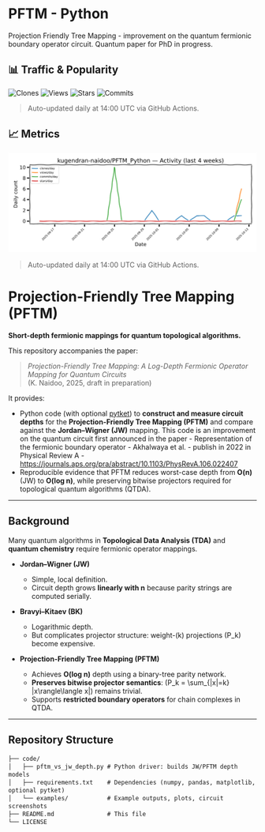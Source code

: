 # PFTM - Python
Projection Friendly Tree Mapping - improvement on the quantum fermionic boundary operator circuit. Quantum paper for PhD in progress.

## 📊 Traffic & Popularity
![Clones](https://img.shields.io/endpoint?cacheSeconds=300&url=https%3A%2F%2Fgist.githubusercontent.com%2Fkugendran-naidoo%2F2b0de4f9f92a605b780e986e6d48ffcc%2Fraw%2FPFTM_Python-clones.json%3Fv%3D5)
![Views](https://img.shields.io/endpoint?cacheSeconds=300&url=https%3A%2F%2Fgist.githubusercontent.com%2Fkugendran-naidoo%2F9b749f24de62343dc995f8d524027c39%2Fraw%2FPFTM_Python-views.json%3Fv%3D5)
![Stars](https://img.shields.io/endpoint?cacheSeconds=300&url=https%3A%2F%2Fgist.githubusercontent.com%2Fkugendran-naidoo%2F2b0de4f9f92a605b780e986e6d48ffcc%2Fraw%2FPFTM_Python-stars.json%3Fv%3D5)
![Commits](https://img.shields.io/endpoint?cacheSeconds=300&url=https%3A%2F%2Fgist.githubusercontent.com%2Fkugendran-naidoo%2F2b0de4f9f92a605b780e986e6d48ffcc%2Fraw%2FPFTM_Python-commits.json%3Fv%3D5)

> Auto-updated daily at 14:00 UTC via GitHub Actions.

## 📈 Metrics
![Activity (last 4 weeks)](https://raw.githubusercontent.com/kugendran-naidoo/PFTM_Python/main/metrics/activity_4w.png)

> Auto-updated daily at 14:00 UTC via GitHub Actions.

# Projection-Friendly Tree Mapping (PFTM)

**Short-depth fermionic mappings for quantum topological algorithms.**

This repository accompanies the paper:

> *Projection-Friendly Tree Mapping: A Log-Depth Fermionic Operator Mapping for Quantum Circuits*  
> (K. Naidoo, 2025, draft in preparation)

It provides:
- Python code (with optional [pytket](https://cqcl.github.io/tket/pytket/api/index.html)) to **construct and measure circuit depths** for the **Projection-Friendly Tree Mapping (PFTM)** and compare against the **Jordan–Wigner (JW)** mapping. This code is an improvement on the quantum circuit first announced in the paper - Representation of the fermionic boundary operator - Akhalwaya et al. - publish in 2022 in Physical Review A - https://journals.aps.org/pra/abstract/10.1103/PhysRevA.106.022407
- Reproducible evidence that PFTM reduces worst-case depth from **O(n)** (JW) to **O(log n)**, while preserving bitwise projectors required for topological quantum algorithms (QTDA).

---

## Background

Many quantum algorithms in **Topological Data Analysis (TDA)** and **quantum chemistry** require fermionic operator mappings.  

- **Jordan–Wigner (JW)**  
  - Simple, local definition.  
  - Circuit depth grows **linearly with n** because parity strings are computed serially.

- **Bravyi–Kitaev (BK)**  
  - Logarithmic depth.  
  - But complicates projector structure: weight-\(k\) projections \(P_k\) become expensive.

- **Projection-Friendly Tree Mapping (PFTM)**  
  - Achieves **O(log n)** depth using a binary-tree parity network.  
  - **Preserves bitwise projector semantics**: \(P_k = \sum_{|x|=k} |x\rangle\langle x|\) remains trivial.  
  - Supports **restricted boundary operators** for chain complexes in QTDA.

---

## Repository Structure

```text
├── code/
│   ├── pftm_vs_jw_depth.py # Python driver: builds JW/PFTM depth models
│   ├── requirements.txt    # Dependencies (numpy, pandas, matplotlib, optional pytket)
│   └── examples/           # Example outputs, plots, circuit screenshots
├── README.md               # This file
└── LICENSE

